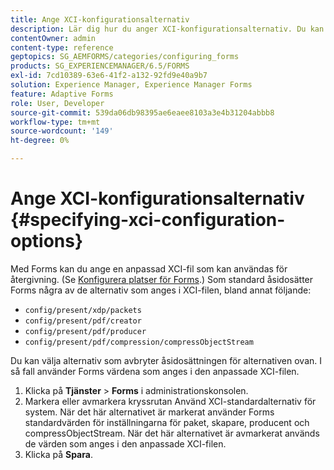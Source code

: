 ```yaml
---
title: Ange XCI-konfigurationsalternativ
description: Lär dig hur du anger XCI-konfigurationsalternativ. Du kan ange anpassade XCI-filvärden för adaptiv form så att de kan användas vid formuläråtergivning.
contentOwner: admin
content-type: reference
geptopics: SG_AEMFORMS/categories/configuring_forms
products: SG_EXPERIENCEMANAGER/6.5/FORMS
exl-id: 7cd10389-63e6-41f2-a132-92fd9e40a9b7
solution: Experience Manager, Experience Manager Forms
feature: Adaptive Forms
role: User, Developer
source-git-commit: 539da06db98395ae6eaee8103a3e4b31204abbb8
workflow-type: tm+mt
source-wordcount: '149'
ht-degree: 0%

---
```


# Ange XCI-konfigurationsalternativ {#specifying-xci-configuration-options}

Med Forms kan du ange en anpassad XCI-fil som kan användas för återgivning. (Se [Konfigurera platser för Forms](/help/forms/using/admin-help/configuring-locations-forms.md#configuring-locations-for-forms).) Som standard åsidosätter Forms några av de alternativ som anges i XCI-filen, bland annat följande:

* `config/present/xdp/packets`
* `config/present/pdf/creator`
* `config/present/pdf/producer`
* `config/present/pdf/compression/compressObjectStream`

Du kan välja alternativ som avbryter åsidosättningen för alternativen ovan. I så fall använder Forms värdena som anges i den anpassade XCI-filen.

1. Klicka på **Tjänster** > **Forms** i administrationskonsolen.
1. Markera eller avmarkera kryssrutan Använd XCI-standardalternativ för system. När det här alternativet är markerat använder Forms standardvärden för inställningarna för paket, skapare, producent och compressObjectStream. När det här alternativet är avmarkerat används de värden som anges i den anpassade XCI-filen.
1. Klicka på **Spara**.
